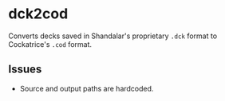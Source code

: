 # dck2cod

Converts decks saved in Shandalar's proprietary `.dck` format to Cockatrice's `.cod` format.

## Issues

* Source and output paths are hardcoded.
